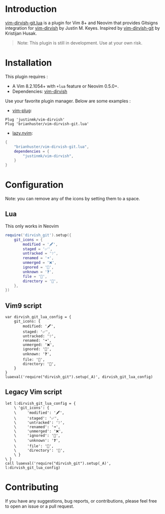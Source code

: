 # Introduction 
[vim-dirvish-git.lua](https://github.com/brianhuster/vim-dirvish-git.lua) is a plugin for Vim 8+ and Neovim that provides Gitsigns integration for [vim-dirvish](https://github.com/justinmk/vim-dirvish) by Justin M. Keyes. Inspired by [vim-dirvish-git](https://github.com/kristijanhusak/vim-dirvish-git) by Kristijan Husak.

> Note: This plugin is still in development. Use at your own risk.

# Installation
This plugin requires :
- A Vim 8.2.1054+ with `+lua` feature or Neovim 0.5.0+.
- Dependencies: [vim-dirvish](https://github.com/justinmk/vim-dirvish)

Use your favorite plugin manager. Below are some examples : 

* [vim-plug](https://github.com/junegunn/vim-plug):

```vim
Plug 'justinmk/vim-dirvish'
Plug 'brianhuster/vim-dirvish-git.lua'
```

* [lazy.nvim](https://github.com/folke/lazy.nvim):

```lua
{
    "brianhuster/vim-dirvish-git.lua",
    dependencies = {
        "justinmk/vim-dirvish",
    }
}
```

# Configuration

Note: you can remove any of the icons by setting them to a space.

## Lua

This only works in Neovim

```lua
require('dirvish_git').setup({
    git_icons = {
        modified = '🖋️',
        staged = '✅',
        untracked = '❔',
        renamed = '➜',
        unmerged = '❌',
        ignored = '🙈',
        unknown = '❓',
        file = '📄',
        directory = '📁',
	},
})
```

## Vim9 script

```vim
var dirvish_git_lua_config = {
    git_icons: {
        modified: '🖋️',
        staged: '✅',
        untracked: '❔',
        renamed: '➜',
        unmerged: '❌',
        ignored: '🙈',
        unknown: '❓',
        file: '📄',
        directory: '📁',
    }
}
luaeval('require("dirvish_git").setup(_A)', dirvish_git_lua_config)
```

## Legacy Vim script

```vim
let l:dirvish_git_lua_config = {
    \ 'git_icons': {
    \     'modified': '🖋️',
    \     'staged': '✅',
    \     'untracked': '❔',
    \     'renamed': '➜',
    \     'unmerged': '❌',
    \     'ignored': '🙈',
    \     'unknown': '❓',
    \     'file': '📄',
    \     'directory': '📁',
    \ }
\ }
call luaeval('require("dirvish_git").setup(_A)', l:dirvish_git_lua_config)
```

# Contributing

If you have any suggestions, bug reports, or contributions, please feel free to open an issue or a pull request.
